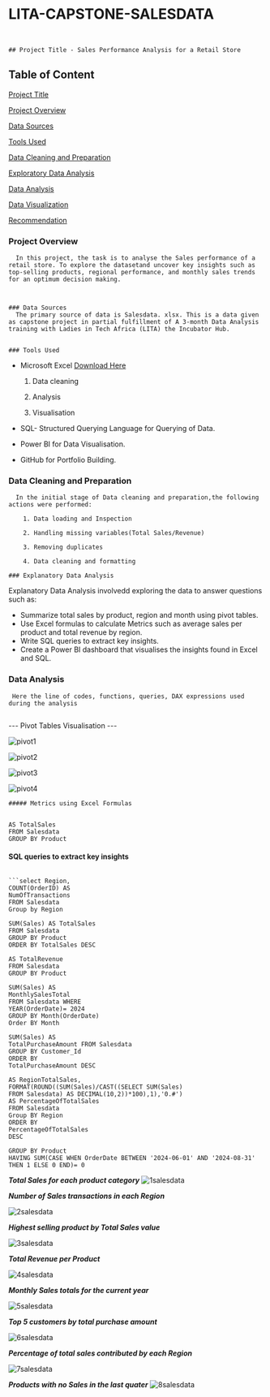 # LITA-CAPSTONE-SALESDATA
```


## Project Title - Sales Performance Analysis for a Retail Store
```


## Table of Content

[Project Title](#project-title)

[Project Overview](#project-overview)

[Data Sources](#data-sources)

[Tools Used](#Tools-Used)

[Data Cleaning and Preparation](#Data-Cleaning-and-Preparation)

[Exploratory Data Analysis](#Exploratory-Data-Analysis)

[Data Analysis](#Data-Analysis)

[Data Visualization](#Data-Visualization)

[Recommendation](#Recommendation)


### Project Overview
```
  In this project, the task is to analyse the Sales performance of a retail store. To explore the datasetand uncover key insights such as top-selling products, regional performance, and monthly sales trends for an optimum decision making.



### Data Sources
  The primary source of data is Salesdata. xlsx. This is a data given as capstone project in partial fulfillment of A 3-month Data Analysis training with Ladies in Tech Africa (LITA) the Incubator Hub.


### Tools Used
```
- Microsoft Excel [Download Here](https://www.microsoft.com)
  
    1. Data cleaning
  
    2. Analysis
  
    3. Visualisation
       
- SQL- Structured Querying Language for Querying of Data.
- Power BI for Data Visualisation.
- GitHub for Portfolio Building.

### Data Cleaning and Preparation
```
  In the initial stage of Data cleaning and preparation,the following actions were performed:
  
    1. Data loading and Inspection
    
    2. Handling missing variables(Total Sales/Revenue)
    
    3. Removing duplicates
    
    4. Data cleaning and formatting

### Explanatory Data Analysis
```

   Explanatory Data Analysis involvedd exploring the data to answer questions such as:

- Summarize total sales by product, region and month using pivot tables.
- Use Excel formulas to calculate Metrics such as average sales per product and total revenue by region.
- Write SQL queries to extract key insights.
- Create a Power BI dashboard that visualises the insights found in Excel and SQL.

### Data Analysis
```
 Here the line of codes, functions, queries, DAX expressions used during the analysis  


```
--- Pivot Tables Visualisation ---


![pivot1](https://github.com/user-attachments/assets/3552a464-3979-4c43-b242-6c353aae12e1)


![pivot2](https://github.com/user-attachments/assets/bc9e584f-1261-4cb6-a536-e137ad9f5e79)

 
 ![pivot3](https://github.com/user-attachments/assets/9f2f9438-6920-4a05-87fb-dca46a5d4c44)



![pivot4](https://github.com/user-attachments/assets/0eea6019-82d6-45a3-a6c9-a44bebf58a27)



```
##### Metrics using Excel Formulas


```

```SELECT PRODUCT,SUM(Sales)
AS TotalSales
FROM Salesdata
GROUP BY Product
```

#### SQL queries to extract key insights
```

```select Region, 
COUNT(OrderID) AS
NumOfTransactions
FROM Salesdata
Group by Region
```

```SELECT Top(1) PRODUCT,
SUM(Sales) AS TotalSales
FROM Salesdata
GROUP BY Product
ORDER BY TotalSales DESC
```

```SELECT PRODUCT, SUM(Sales)
AS TotalRevenue
FROM Salesdata
GROUP BY Product
```

```SELECT MONTH(OrderDate) AS Month,
SUM(Sales) AS
MonthlySalesTotal
FROM Salesdata WHERE
YEAR(OrderDate)= 2024
GROUP BY Month(OrderDate)
Order BY Month
```
```SELECT Top (5) Customer_Id,
SUM(Sales) AS
TotalPurchaseAmount FROM Salesdata
GROUP BY Customer_Id
ORDER BY
TotalPurchaseAmount DESC
```
```SELECT Region,SUM(Sales)
AS RegionTotalSales,
FORMAT(ROUND((SUM(Sales)/CAST((SELECT SUM(Sales)
FROM Salesdata) AS DECIMAL(10,2))*100),1),'0.#')
AS PercentageOfTotalSales
FROM Salesdata
Group BY Region
ORDER BY
PercentageOfTotalSales
DESC
```

```SELECT Product FROM Salesdata
GROUP BY Product
HAVING SUM(CASE WHEN OrderDate BETWEEN '2024-06-01' AND '2024-08-31'
THEN 1 ELSE 0 END)= 0
```

***Total Sales for each product category***
![1salesdata](https://github.com/user-attachments/assets/33e23a07-13de-4932-b65f-1b127edb4823)


***Number of Sales transactions in each Region***

![2salesdata](https://github.com/user-attachments/assets/c190fdd4-63b9-46d7-96bf-174dd88611e4)


***Highest selling product by Total Sales value***

![3salesdata](https://github.com/user-attachments/assets/7a2fcd12-afbb-4025-96ad-c60e7a06e877)


***Total Revenue per Product***

![4salesdata](https://github.com/user-attachments/assets/d41c6848-d919-4b30-beb7-00f1f925e991)


***Monthly Sales totals for the current year***

![5salesdata](https://github.com/user-attachments/assets/feef1fb2-f24d-4cfb-8733-0da69e92ce85)


***Top 5 customers by total purchase amount***

![6salesdata](https://github.com/user-attachments/assets/b415f0d1-0115-40c0-962e-deb7732430a3)


***Percentage of total sales contributed by each Region***

![7salesdata](https://github.com/user-attachments/assets/14f0a45c-7b96-494a-823f-dd4b179b860c)


***Products with no Sales in the last quater***
![8salesdata](https://github.com/user-attachments/assets/86d8b6fb-df9a-4501-a63e-289bf6703c6a)





